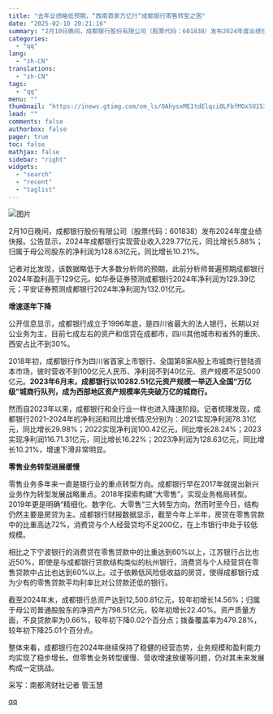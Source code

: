 ```yaml
---
title: "去年业绩略低预期，“西南首家万亿行“成都银行零售转型之困"
date: "2025-02-10 20:21:16"
summary: "2月10日晚间，成都银行股份有限公司（股票代码：601838）发布2024年度业绩快报。公告显示，2..."
categories:
  - "qq"
lang:
  - "zh-CN"
translations:
  - "zh-CN"
tags:
  - "qq"
menu: ""
thumbnail: "https://inews.gtimg.com/om_ls/OAhysxMEItdElqci0LFbfMOxSU153ocgDGTnjCm6ezzpkAA_640360/0"
lead: ""
comments: false
authorbox: false
pager: true
toc: false
mathjax: false
sidebar: "right"
widgets:
  - "search"
  - "recent"
  - "taglist"
---
```


![图片](https://inews.gtimg.com/om_bt/O5cplz_HvKSbiIkx3p_OydmOa1d-sre6qkqmiMAMPLl3gAA/641)

2月10日晚间，成都银行股份有限公司（股票代码：601838）发布2024年度业绩快报。公告显示，2024年成都银行实现营业收入229.77亿元，同比增长5.88%；归属于母公司股东的净利润为128.63亿元，同比增长10.21%。

记者对比发现，该数据略低于大多数分析师的预期，此前分析师普遍预期成都银行2024年盈利高于129亿元。如华泰证券预测成都银行2024年净利润为129.39亿元；平安证券预测成都银行2024年净利润为132.01亿元。

**增速逐年下降**

公开信息显示，成都银行成立于1996年底，是四川省最大的法人银行，长期以对公业务为主，目前七成左右的资产和信贷在成都市，四川其他城市和省外的重庆、西安占比不到30%。

2018年初，成都银行作为四川省首家上市银行、全国第8家A股上市城商行登陆资本市场，彼时营收不到100亿元人民币、净利润不到40亿元、资产规模不足5000亿元。**2023年6月末，成都银行以10282.51亿元资产规模一举迈入全国“万亿级”城商行队列，成为西部地区资产规模率先突破万亿的城商行。**  


然而自2023年以来，成都银行和全行业一样也进入降速阶段。记者梳理发现，成都银行2021-2024年的净利润和同比增长情况分别为：2021实现净利润78.31亿元，同比增长29.98%；2022实现净利润100.42亿元，同比增长28.24%；2023实现净利润116.71.31亿元，同比增长16.22%；2023净利润为128.63亿元，同比增长10.21%，增速下滑非常明显。

**零售业务转型进展缓慢**

零售业务多年来一直是银行业的重点转型方向。成都银行早在2017年就提出新兴业务作为转型发展战略重点。2018年探索构建“大零售”，实现业务格局转型。2019年更是明确“精细化、数字化、大零售“三大转型方向。然而时至今日，结构仍然主要是房贷为主。成都银行财报数据显示，截至今年上半年，房贷在零售贷款中的比重高达72%，消费贷与个人经营贷均不足200亿，在上市银行中处于较低规模。

相比之下宁波银行的消费贷在零售贷款中的比重达到60%以上，江苏银行占比也近50%，即使是与成都银行贷款结构类似的杭州银行，消费贷与个人经营贷在零售贷款中占比也达到60%以上。过于依赖低风险低收益的房贷，使得成都银行成为少有的零售贷款平均利率比对公贷款还低的银行。

截至2024年末，成都银行总资产达到12,500.81亿元，较年初增长14.56%；归属于母公司普通股股东的净资产为798.51亿元，较年初增长22.40%。资产质量方面，不良贷款率为0.66%，较年初下降0.02个百分点；拨备覆盖率为479.28%，较年初下降25.01个百分点。  


整体来看，成都银行在2024年继续保持了稳健的经营态势，业务规模和盈利能力均实现了稳步增长。但零售业务转型缓慢、营收增速放缓等问题，仍对其未来发展构成一定挑战。

采写：南都湾财社记者 管玉慧

[qq](https://new.qq.com/rain/a/20250210A080GJ00)
